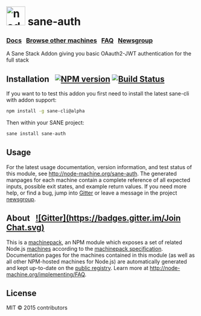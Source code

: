 <h1>
  <a href="http://node-machine.org" title="Node-Machine public registry"><img alt="node-machine logo" title="Node-Machine Project" src="http://node-machine.org/images/machine-anthropomorph-for-white-bg.png" width="50" /></a>
  sane-auth
</h1>

### [Docs](http://node-machine.org/sane-auth) &nbsp; [Browse other machines](http://node-machine.org/machinepacks) &nbsp;  [FAQ](http://node-machine.org/implementing/FAQ)  &nbsp;  [Newsgroup](https://groups.google.com/forum/?hl=en#!forum/node-machine)

A Sane Stack Addon giving you basic OAauth2-JWT authentication for the full stack


## Installation &nbsp; [![NPM version](https://badge.fury.io/js/sane-auth.svg)](http://badge.fury.io/js/sane-auth) [![Build Status](https://travis-ci.org/globegitter/sane-auth.png?branch=master)](https://travis-ci.org/globegitter/sane-auth)

If you want to to test this addon you first need to install the latest sane-cli with addon support:
```sh
npm install -g sane-cli@alpha
```

Then within your SANE project:
```sh
sane install sane-auth
```

## Usage

For the latest usage documentation, version information, and test status of this module, see <a href="http://node-machine.org/sane-auth" title="A Sane Stack Addon giving you basic JWT authentication for the full stack (for node.js)">http://node-machine.org/sane-auth</a>.  The generated manpages for each machine contain a complete reference of all expected inputs, possible exit states, and example return values.  If you need more help, or find a bug, jump into [Gitter](https://gitter.im/node-machine/general) or leave a message in the project [newsgroup](https://groups.google.com/forum/?hl=en#!forum/node-machine).

## About  &nbsp; [![Gitter](https://badges.gitter.im/Join Chat.svg)](https://gitter.im/node-machine/general?utm_source=badge&utm_medium=badge&utm_campaign=pr-badge&utm_content=badge)

This is a [machinepack](http://node-machine.org/machinepacks), an NPM module which exposes a set of related Node.js [machines](http://node-machine.org/spec/machine) according to the [machinepack specification](http://node-machine.org/spec/machinepack).
Documentation pages for the machines contained in this module (as well as all other NPM-hosted machines for Node.js) are automatically generated and kept up-to-date on the <a href="http://node-machine.org" title="Public machine registry for Node.js">public registry</a>.
Learn more at <a href="http://node-machine.org/implementing/FAQ" title="Machine Project FAQ (for implementors)">http://node-machine.org/implementing/FAQ</a>.

## License

MIT &copy; 2015 contributors
